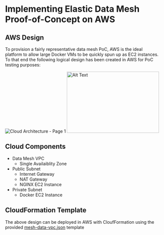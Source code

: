 # Implementing Elastic Data Mesh Proof-of-Concept on AWS
## AWS Design
To provision a fairly representative data mesh PoC, AWS is the ideal platform to allow large Docker VMs to be quickly spun up as EC2 instances. To that end the following logical design has been created in AWS for PoC testing purposes:

![Cloud Architecture - Page 1](https://github.com/user-attachments/assets/f9b333be-6fde-496a-aa2e-df02b1c14f7d)
<img src="https://github.com/user-attachments/assets/f9b333be-6fde-496a-aa2e-df02b1c14f7d" alt="Alt Text" width="300" height="200">

## Cloud Components
- Data Mesh VPC
  - Single Availaiblity Zone
- Public Subnet
  - Internet Gateway
  - NAT Gateway
  - NGINX EC2 Instance
- Private Subnet
  - Docker EC2 Instance

  
## CloudFormation Template
The above design can be deployed in AWS with CloufFormation using the provided [mesh-data-vpc.json](mesh-data-vpc.json) template






